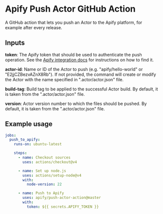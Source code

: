 # Apify Push Actor GitHub Action

A GitHub action that lets you push an Actor to the Apify platform, for example after every release.

## Inputs

**token**: The Apify token that should be used to authenticate the push operation. See the [Apify integration docs](https://docs.apify.com/platform/integrations/api#api-token) for instructions on how to find it.

**actor-id**: Name or ID of the Actor to push (e.g. "apify/hello-world" or "E2jjCZBezvAZnX8Rb"). If not provided, the command will create or modify the Actor with the name specified in ".actor/actor.json" file. 

**build-tag**: Build tag to be applied to the successful Actor build. By default, it is taken from the ".actor/actor.json" file.

**version**: Actor version number to which the files should be pushed. By default, it is taken from the ".actor/actor.json" file.

## Example usage

```yaml
jobs:
  push_to_apify:
    runs-on: ubuntu-latest

    steps:
      - name: Checkout sources
        uses: actions/checkout@v4

      - name: Set up node.js
        uses: actions/setup-node@v4
        with:
          node-version: 22

      - name: Push to Apify
        uses: apify/push-actor-action@master
        with:
          token: ${{ secrets.APIFY_TOKEN }}
```
